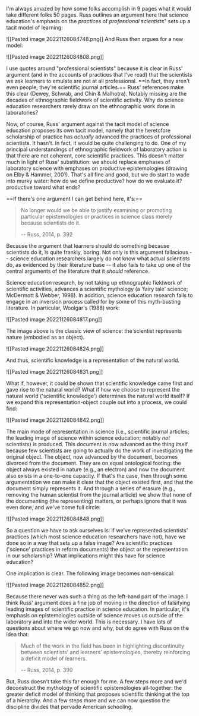 I'm always amazed by how some folks accomplish in 9 pages what it would take different folks 50 pages. Russ outlines an argument here that science education's emphasis on the *practices* of *professional scientists*" sets up a tacit model of learning:

![[Pasted image 20221126084748.png]]
And Russ then argues for a new model:

![[Pasted image 20221126084808.png]]

I use quotes around "professional scientists" because it is clear in Russ' argument (and in the accounts of practices that I've read) that the scientists we ask learners to emulate are not at all professional. ==In fact, they aren't even people; they're scientific journal articles.== Russ' references make this clear (Dewey, Schwab, and Chin & Malhotra). Notably missing are the decades of ethnographic fieldwork of scientific activity. Why do science education researchers rarely draw on the ethnographic work done in laboratories?

Now, of course, Russ' argument against the tacit model of science education proposes its own tacit model, namely that the heretofore scholarship of practice has *actually* advanced the practices of professional scientists. It hasn't. In fact, it would be quite challenging to do. One of my principal understandings of ethnographic fieldwork of laboratory action is that there are not coherent, core scientific practices. This doesn't matter much in light of Russ' substitution: we should replace emphases of laboratory science with emphases on productive epistemologies (drawing on Elby & Hammer, 2001). That's all fine and good, but we do start to wade into murky water: how do we define productive? how do we evaluate it? productive toward what ends?

==If there's one argument I can get behind here, it's:==

> No longer would we be able to justify examining or promoting particular epistemologies or practices in science class merely because scientists do it.
> 
> -- Russ, 2014, p. 392 

Because the argument that learners should do something because scientists do it, is quite frankly, boring. Not only is this argument fallacious -- science education researchers largely do not know what actual scientists do, as evidenced by their literature base -- it also fails to take up one of the central arguments of the literature that it *should* reference. 

Science education research, by not taking up ethnographic fieldwork of scientific activities, advances a scientific mythology (a 'fairy tale' science; McDermott & Webber, 1998). In addition, science education research fails to engage in an inversion process called for by some of this myth-busting literature. In particular, Woolgar's (1988) work:

![[Pasted image 20221126084817.png]]

The image above is the classic view of science: the scientist represents nature (embodied as an object).

![[Pasted image 20221126084824.png]]

And thus, scientific knowledge is a representation of the natural world.

![[Pasted image 20221126084831.png]]

What if, however, it could be shown that scientific knowledge came first and gave rise to the natural world? What if how we choose to represent the natural world ('scientific knowledge') determines the natural world itself? If we expand this representation-object couple out into a process, we could find:

![[Pasted image 20221126084842.png]]

The main mode of representation in science (i.e., scientific journal articles; the leading image of science within science education; notably *not* scientists) is produced. This document is now advanced as the thing itself because few scientists are going to actually do the work of investigating the original object. The object, now advanced by the document, becomes divorced from the document. They are on equal  ontological footing: the object always existed in nature (e.g., an electron) and now the document also exists in a one-to-one capacity. If that's the case, then through some argumentation we can make it clear that the object existed first, and that the document simply represents it. And through a series of erasure (e.g., removing the human scientist from the journal article) we show that none of the documenting (the representing) matters, or perhaps ignore that it was even done, and we've come full circle:

![[Pasted image 20221126084848.png]]

So a question we have to ask ourselves is: if we've represented scientists' practices (which most science education researchers have not), have we done so in a way that sets up a false image? Are scientific practices ('science' practices in reform documents) the object or the representation in our scholarship? What implications might this have for science education?

One implication is clear. The following image becomes non-sensical: 

![[Pasted image 20221126084852.png]]

Because there never was such a thing as the left-hand part of the image. I think Russ' argument does a fine job of moving in the direction of falsifying leading images of scientific practice in science education. In particular, it's emphasis on epistemologies outside of science moves us outside of the laboratory and into the wider world. This is necessary. I have lots of questions about where we go now and why, but do agree with Russ on the idea that:

> Much of the work in the field has been in highlighting discontinuity between scientists’ and learners’ epistemologies, thereby reinforcing a deficit model of learners.
> 
> -- Russ, 2014, p. 390

But, Russ doesn't take this far enough for me. A few steps more and we'd deconstruct the mythology of scientific epistemologies all-together: the greater deficit model of thinking that proposes scientific thinking at the top of a hierarchy. And a few steps more and we can now question the discipline divides that pervade American schooling.